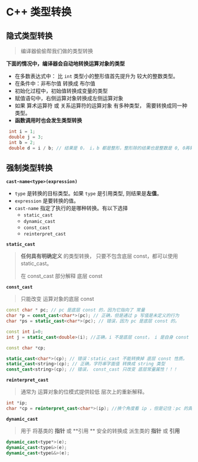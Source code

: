 # C++ 类型转换



## 隐式类型转换

> 编译器偷偷帮我们做的类型转换

**下面的情况中，编译器会自动地转换运算对象的类型**

* 在多数表达式中： 比 `int` 类型小的整形值首先提升为 较大的整数类型。
* 在条件中：非布尔值 转换成 布尔值
* 初始化过程中，初始值转换成变量的类型
* 赋值语句中，右侧运算对象转换成左侧运算对象
* 如果 算术运算符 或 关系运算符的运算对象 有多种类型， 需要转换成同一种类型。
* **函数调用时也会发生类型转换**

```c++
 int i = 1;
 double j = 3;
 int b = 2;
 double d = i / b; // 结果是 0， i，b 都是整形，整形除的结果也是整数是 0, 0再转成 double，还是 0
```



## 强制类型转换



**`cast-name<type>(expression)`**

* `type` 是转换的目标类型。如果 `type` 是引用类型, 则结果是**左值**。
* `expression` 是要转换的值。
* `cast-name` 指定了执行的是哪种转换。有以下选择
  * `static_cast`
  * `dynamic_cast`
  * `const_cast`
  * `reinterpret_cast`

**`static_cast`** 

> **任何具有明确定义**  的类型转换， 只要不包含底层 const，都可以使用 static_cast。
>
> 在 const_cast 部分解释 底层 const

**`const_cast`**

> 只能改变 运算对象的底层 const

```c++
const char * pc; // pc 是底层 const 的，因为它指向了 常量
char *p = const_cast<char*>(pc); // 正确，但是通过 p 写值是未定义的行为
char *ps = static_cast<char*>(pc); // 错误，因为 pc 是底层 const 的。

const int i=0;
int j = static_cast<double>(i); //正确，i 不是底层 const， i 是自身 const
```



```c++
const char *cp;

static_cast<char*>(cp); // 错误：static_cast 不能转换掉 底层 const 性质。
static_cast<string>(cp); // 正确，字符串字面值 转换成 string 类型
const_cast<string>(cp); // 错误， const_cast 只改变 底层常量属性！！！
```



**`reinterpret_cast`**

> 通常为 运算对象的位模式提供较低 层次上的重新解释。

```c++
int *ip;
char *cp = reinterpret_cast<char*>(ip); //换个角度看 ip ，但是记住：pc 的真实对象依旧是一个 int*
```



**`dynamic_cast`**

> 用于 将基类的 **指针** 或 **引用 ** 安全的转换成 派生类的 **指针** 或 **引用** 

```c++
dynamic_cast<type*>(e);
dynamic_cast<type&>(e);
dynamic_cast<type&&>(e);
```









